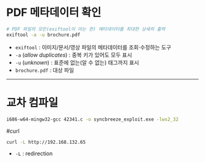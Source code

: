 # PDF 메타데이터 확인

```bash
# PDF 파일의 모든(exiftool이 아는 한) 메타데이터를 최대한 상세히 출력
exiftool -a -u brochure.pdf
```

- `exiftool` : 이미지/문서/영상 파일의 메타데이터를 조회·수정하는 도구  
- `-a` (*allow duplicates*) : 중복 키가 있어도 모두 표시  
- `-u` (*unknown*) : 표준에 없는(알 수 없는) 태그까지 표시  
- `brochure.pdf` : 대상 파일

---

# 교차 컴파일

```bash
i686-w64-mingw32-gcc 42341.c -o syncbreeze_exploit.exe -lws2_32
```

#curl
```bash
curl -L http://192.168.132.65
```

- `-L` : redirection
